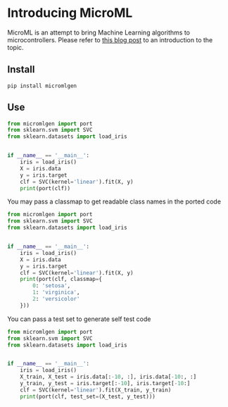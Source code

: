 # Introducing MicroML

MicroML is an attempt to bring Machine Learning algorithms to microcontrollers.
Please refer to [this blog post](https://eloquentarduino.github.io/2019/11/you-can-run-machine-learning-on-arduino/)
to an introduction to the topic.

## Install

`pip install micromlgen`

## Use

```python
from micromlgen import port
from sklearn.svm import SVC
from sklearn.datasets import load_iris


if __name__ == '__main__':
    iris = load_iris()
    X = iris.data
    y = iris.target
    clf = SVC(kernel='linear').fit(X, y)
    print(port(clf))
```

You may pass a classmap to get readable class names in the ported code

```python
from micromlgen import port
from sklearn.svm import SVC
from sklearn.datasets import load_iris


if __name__ == '__main__':
    iris = load_iris()
    X = iris.data
    y = iris.target
    clf = SVC(kernel='linear').fit(X, y)
    print(port(clf, classmap={
        0: 'setosa',
        1: 'virginica',
        2: 'versicolor'
    }))
```

You can pass a test set to generate self test code

```python
from micromlgen import port
from sklearn.svm import SVC
from sklearn.datasets import load_iris


if __name__ == '__main__':
    iris = load_iris()
    X_train, X_test = iris.data[:-10, :], iris.data[-10:, :]
    y_train, y_test = iris.target[:-10], iris.target[-10:]
    clf = SVC(kernel='linear').fit(X_train, y_train)
    print(port(clf, test_set=(X_test, y_test)))
```